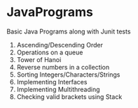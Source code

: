 # JavaPrograms
Basic Java Programs along with Junit tests

1. Ascending/Descending Order</br>
2. Operations on a queue</br>
3. Tower of Hanoi</br>
4. Reverse numbers in a collection</br>
5. Sorting Integers/Characters/Strings</br>
6. Implementing Interfaces</br>
7. Implementing Multithreading</br>
8. Checking valid brackets using Stack</br>
